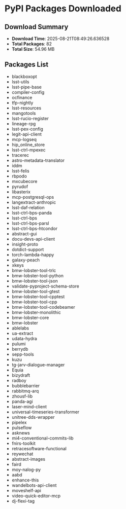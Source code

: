 # PyPI Packages Downloaded

## Download Summary
- **Download Time**: 2025-08-21T08:49:26.636528
- **Total Packages**: 82
- **Total Size**: 54.96 MB

## Packages List
- blackboxopt
- lsst-utils
- lsst-pipe-base
- compiler-config
- ocfinance
- tfp-nightly
- lsst-resources
- mangotools
- lsst-rucio-register
- lineage-rpg
- lsst-pex-config
- legit-api-client
- mcp-logseq
- hip_online_store
- lsst-ctrl-mpexec
- tracerec
- astro-metadata-translator
- iddm
- lsst-felis
- rbpodo
- mxcubecore
- pyrudof
- libasterix
- mcp-postgresql-ops
- langextract-anthropic
- lsst-daf-relation
- lsst-ctrl-bps-panda
- lsst-ctrl-bps
- lsst-ctrl-bps-parsl
- lsst-ctrl-bps-htcondor
- abstract-gui
- docu-devs-api-client
- insight-proto
- dotdict-support
- torch-lambda-happy
- galaxy-peach
- xkeys
- bmw-lobster-tool-trlc
- bmw-lobster-tool-python
- bmw-lobster-tool-json
- validate-pyproject-schema-store
- bmw-lobster-tool-gtest
- bmw-lobster-tool-cpptest
- bmw-lobster-tool-cpp
- bmw-lobster-tool-codebeamer
- bmw-lobster-monolithic
- bmw-lobster-core
- bmw-lobster
- ablelabs
- ua-extract
- udata-hydra
- pulumi
- berrydb
- sepp-tools
- kuzu
- tg-jarv-dialogue-manager
- Equia
- bizydraft
- radboy
- bubblebarrier
- rabbitmq-arq
- zhousf-lib
- panda-agi
- laser-mind-client
- universal-timeseries-transformer
- unitree-dds-wrapper
- pipelex
- pulseflow
- asknews
- mi4-conventional-commits-lib
- fnirs-toolkit
- retracesoftware-functional
- reywechat
- abstract-images
- faird
- moy-nalog-py
- aabd
- enhance-this
- wandelbots-api-client
- moveshelf-api
- video-quick-editor-mcp
- dj-flexi-tag

